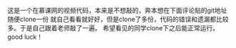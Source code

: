 这是一个在慕课网的视频代码，本来是不想敲的，奔本想在下面评论贴的git地址随便clone一份
就自己看看就好好，但是clone了多份，代码的错误和遗漏都比较多。于是自己跟着老师敲了一遍。
希望看见的同学clone下之后能正常运行。good luck！
